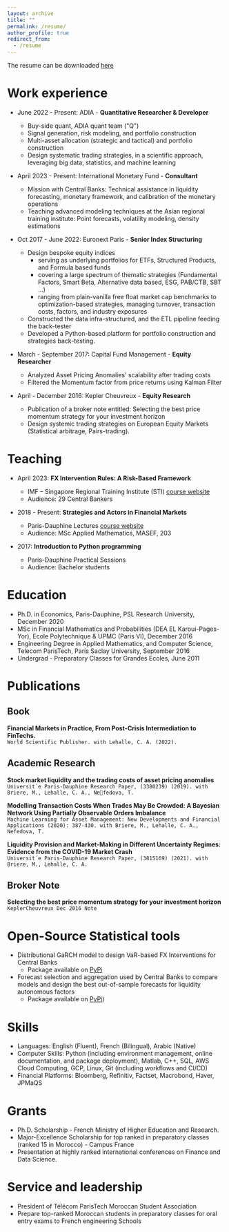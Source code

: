 ```yaml
---
layout: archive
title: ""
permalink: /resume/
author_profile: true
redirect_from:
  - /resume
---
```



The resume can be downloaded [here](https://github.com/amineraboun/amineraboun.github.io/raw/master/_pages/Amine_Raboun_Resume.pdf) 

Work experience
===============
* June 2022 - Present: ADIA - **Quantitative Researcher & Developer**
  - Buy-side quant, ADIA quant team ("Q")
  - Signal generation, risk modeling, and portfolio construction
  - Multi-asset allocation (strategic and tactical) and portfolio construction
  - Design systematic trading strategies, in a scientific approach, leveraging big data, statistics, and machine learning

* April 2023 - Present: International Monetary Fund - **Consultant**
  - Mission with Central Banks: Technical assistance in liquidity forecasting, monetary framework, and calibration of the monetary operations
  - Teaching advanced modeling techniques at the Asian regional training institute: Point forecasts, volatility modeling, density estimations

* Oct 2017 - June 2022: Euronext Paris - **Senior Index Structuring**
    - Design bespoke equity indices
      - serving as underlying portfolios for ETFs, Structured Products, and Formula based funds
      - covering a large spectrum of thematic strategies (Fundamental Factors, Smart Beta, Alternative data based, ESG, PAB/CTB, SBT ...)
      - ranging from plain-vanilla free float market cap benchmarks to optimization-based strategies, managing turnover, transaction costs, factors, and industry exposures
    - Constructed the data infra-structured, and the ETL pipeline feeding the back-tester
    - Developed a Python-based platform for portfolio construction and strategies back-testing.

* March - September 2017: Capital Fund Management - **Equity Researcher**
    - Analyzed Asset Pricing Anomalies' scalability after trading costs
    - Filtered the Momentum factor from price returns using Kalman Filter

* April - December 2016: Kepler Cheuvreux - **Equity Research**
    - Publication of a broker note entitled: Selecting the best price momentum strategy for your investment horizon
    - Design systemic trading strategies on European Equity Markets (Statistical arbitrage, Pairs-trading).

Teaching
========

* April 2023: **FX Intervention Rules: A Risk-Based Framework** 
  - IMF – Singapore Regional Training Institute (STI) [course website](https://amineraboun.github.io/STI_FX_Intervention/docs/index.html)
  - Audience: 29 Central Bankers

* 2018 - Present: **Strategies and Actors in Financial Markets**
  - Paris-Dauphine Lectures [course website](https://amineraboun.github.io/teaching/Strategies-and-Actors-in-Financial-Markets)
  - Audience: MSc Applied Mathematics, MASEF, 203

* 2017: **Introduction to Python programming**
  - Paris-Dauphine Practical Sessions
  - Audience: Bachelor students

Education
=========
* Ph.D. in Economics, Paris-Dauphine, PSL Research University, December 2020
* MSc in Financial Mathematics and Probabilities (DEA EL Karoui-Pages-Yor), Ecole Polytechnique & UPMC (Paris VI), December 2016
* Engineering Degree in Applied Mathematics, and Computer Science, Telecom ParisTech, Paris Saclay University, September 2016
* Undergrad - Preparatory Classes for Grandes Ecoles, June 2011 

Publications
============
Book
----

**Financial Markets in Practice, From Post-Crisis Intermediation to FinTechs.**  
``World Scientific Publisher. with Lehalle, C. A. (2022).``

Academic Research
-----------------

**Stock market liquidity and the trading costs of asset pricing anomalies**  
``Universit´e Paris-Dauphine Research Paper, (3380239) (2019). with Briere, M., Lehalle, C. A., Nefedova, T.``

**Modelling Transaction Costs When Trades May Be Crowded: A Bayesian Network Using Partially Observable Orders Imbalance**  
``Machine Learning for Asset Management: New Developments and Financial Applications (2020):
387-430. with Briere, M., Lehalle, C. A., Nefedova, T.``

**Liquidity Provision and Market-Making in Different Uncertainty Regimes: Evidence from the COVID-19 Market Crash**  
``Universit´e Paris-Dauphine Research Paper, (3815169) (2021). with Briere, M., Lehalle, C. A.``

Broker Note
-----------
**Selecting the best price momentum strategy for your investment horizon**  
``KeplerCheuvreux Dec 2016 Note``

Open-Source Statistical tools
=============================
* Distributional GaRCH model to design VaR-based FX Interventions for Central Banks
  - Package available on [PyPi](https://pypi.org/project/varfxi/)
* Forecast selection and aggregation used by Central Banks to compare models and design the best out-of-sample forecasts for liquidity autonomous factors
  - Package available on [PyPi](https://pypi.org/project/forecast-combine/))

Skills
======
* Languages: English (Fluent), French (Bilingual), Arabic (Native)
* Computer Skills: Python (including environment management, online documentation, and package deployment), Matlab, C++, SQL, AWS Cloud Computing, GCP, Linux, Git (including workflows and CI/CD) 
* Financial Platforms: Bloomberg, Refinitiv, Factset, Macrobond, Haver, JPMaQS

Grants
======
* Ph.D. Scholarship - French Ministry of Higher Education and Research.
* Major-Excellence Scholarship for top ranked in preparatory classes (ranked 15 in Morocco) - Campus France
* Presentation at highly ranked international conferences on Finance and Data Science.

Service and leadership
======================
* President of Télécom ParisTech Moroccan Student Association
* Prepare top-ranked Moroccan students in preparatory classes for oral entry exams to French engineering Schools
